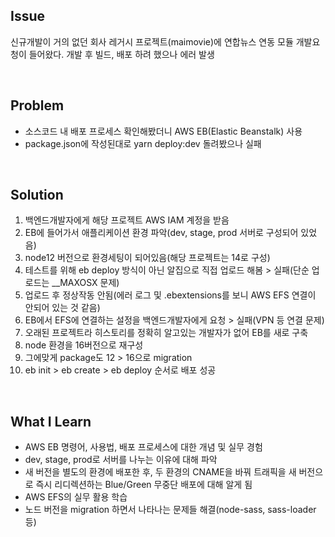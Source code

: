 ## Issue
신규개발이 거의 없던 회사 레거시 프로젝트(maimovie)에 연합뉴스 연동 모듈 개발요청이 들어왔다. 개발 후 빌드, 배포 하려 했으나 에러 발생

<br>

## Problem
+ 소스코드 내 배포 프로세스 확인해봤더니 AWS EB(Elastic Beanstalk) 사용
+ package.json에 작성된대로 yarn deploy:dev 돌려봤으나 실패

<br>

## Solution
1. 백엔드개발자에게 해당 프로젝트 AWS IAM 계정을 받음
2. EB에 들어가서 애플리케이션 환경 파악(dev, stage, prod 서버로 구성되어 있었음)
3. node12 버전으로 환경세팅이 되어있음(해당 프로젝트는 14로 구성)
4. 테스트를 위해 eb deploy 방식이 아닌 알집으로 직접 업로드 해봄 > 실패(단순 업로드는 __MAXOSX 문제)
5. 업로드 후 정상작동 안됨(에러 로그 및 .ebextensions를 보니 AWS EFS 연결이 안되어 있는 것 같음)
6. EB에서 EFS에 연결하는 설정을 백엔드개발자에게 요청 > 실패(VPN 등 연결 문제)
7. 오래된 프로젝트라 히스토리를 정확히 알고있는 개발자가 없어 EB를 새로 구축
8. node 환경을 16버전으로 재구성
9. 그에맞게 package도 12 > 16으로 migration
10. eb init > eb create > eb deploy 순서로 배포 성공

<br>

## What I Learn
+ AWS EB 명령어, 사용법, 배포 프로세스에 대한 개념 및 실무 경험
+ dev, stage, prod로 서버를 나누는 이유에 대해 파악
+ 새 버전을 별도의 환경에 배포한 후, 두 환경의 CNAME을 바꿔 트래픽을 새 버전으로 즉시 리디렉션하는 Blue/Green 무중단 배포에 대해 알게 됨
+ AWS EFS의 실무 활용 학습
+ 노드 버전을 migration 하면서 나타나는 문제들 해결(node-sass, sass-loader 등)
